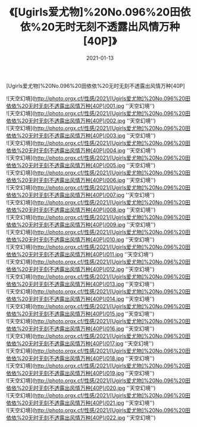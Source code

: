 ﻿---
layout: post
title: 《[Ugirls爱尤物]%20No.096%20田依依%20无时无刻不透露出风情万种[40P]》
date: 2021-01-13
img: http://photo.orgx.cf/性感/2021/[Ugirls爱尤物]%20No.096%20田依依%20无时无刻不透露出风情万种[40P]/000.jpg
tags: [美女,性感,泳衣]
---

[Ugirls爱尤物]%20No.096%20田依依%20无时无刻不透露出风情万种[40P]



![天空幻境](http://photo.orgx.cf/性感/2021/[Ugirls爱尤物]%20No.096%20田依依%20无时无刻不透露出风情万种[40P]/001.jpg ''天空幻境'')<br>
![天空幻境](http://photo.orgx.cf/性感/2021/[Ugirls爱尤物]%20No.096%20田依依%20无时无刻不透露出风情万种[40P]/002.jpg ''天空幻境'')<br>
![天空幻境](http://photo.orgx.cf/性感/2021/[Ugirls爱尤物]%20No.096%20田依依%20无时无刻不透露出风情万种[40P]/003.jpg ''天空幻境'')<br>
![天空幻境](http://photo.orgx.cf/性感/2021/[Ugirls爱尤物]%20No.096%20田依依%20无时无刻不透露出风情万种[40P]/004.jpg ''天空幻境'')<br>
![天空幻境](http://photo.orgx.cf/性感/2021/[Ugirls爱尤物]%20No.096%20田依依%20无时无刻不透露出风情万种[40P]/005.jpg ''天空幻境'')<br>
![天空幻境](http://photo.orgx.cf/性感/2021/[Ugirls爱尤物]%20No.096%20田依依%20无时无刻不透露出风情万种[40P]/006.jpg ''天空幻境'')<br>
![天空幻境](http://photo.orgx.cf/性感/2021/[Ugirls爱尤物]%20No.096%20田依依%20无时无刻不透露出风情万种[40P]/007.jpg ''天空幻境'')<br>
![天空幻境](http://photo.orgx.cf/性感/2021/[Ugirls爱尤物]%20No.096%20田依依%20无时无刻不透露出风情万种[40P]/008.jpg ''天空幻境'')<br>
![天空幻境](http://photo.orgx.cf/性感/2021/[Ugirls爱尤物]%20No.096%20田依依%20无时无刻不透露出风情万种[40P]/009.jpg ''天空幻境'')<br>
![天空幻境](http://photo.orgx.cf/性感/2021/[Ugirls爱尤物]%20No.096%20田依依%20无时无刻不透露出风情万种[40P]/010.jpg ''天空幻境'')<br>
![天空幻境](http://photo.orgx.cf/性感/2021/[Ugirls爱尤物]%20No.096%20田依依%20无时无刻不透露出风情万种[40P]/011.jpg ''天空幻境'')<br>
![天空幻境](http://photo.orgx.cf/性感/2021/[Ugirls爱尤物]%20No.096%20田依依%20无时无刻不透露出风情万种[40P]/012.jpg ''天空幻境'')<br>
![天空幻境](http://photo.orgx.cf/性感/2021/[Ugirls爱尤物]%20No.096%20田依依%20无时无刻不透露出风情万种[40P]/013.jpg ''天空幻境'')<br>
![天空幻境](http://photo.orgx.cf/性感/2021/[Ugirls爱尤物]%20No.096%20田依依%20无时无刻不透露出风情万种[40P]/014.jpg ''天空幻境'')<br>
![天空幻境](http://photo.orgx.cf/性感/2021/[Ugirls爱尤物]%20No.096%20田依依%20无时无刻不透露出风情万种[40P]/015.jpg ''天空幻境'')<br>
![天空幻境](http://photo.orgx.cf/性感/2021/[Ugirls爱尤物]%20No.096%20田依依%20无时无刻不透露出风情万种[40P]/016.jpg ''天空幻境'')<br>
![天空幻境](http://photo.orgx.cf/性感/2021/[Ugirls爱尤物]%20No.096%20田依依%20无时无刻不透露出风情万种[40P]/017.jpg ''天空幻境'')<br>
![天空幻境](http://photo.orgx.cf/性感/2021/[Ugirls爱尤物]%20No.096%20田依依%20无时无刻不透露出风情万种[40P]/018.jpg ''天空幻境'')<br>
![天空幻境](http://photo.orgx.cf/性感/2021/[Ugirls爱尤物]%20No.096%20田依依%20无时无刻不透露出风情万种[40P]/019.jpg ''天空幻境'')<br>
![天空幻境](http://photo.orgx.cf/性感/2021/[Ugirls爱尤物]%20No.096%20田依依%20无时无刻不透露出风情万种[40P]/020.jpg ''天空幻境'')<br>
![天空幻境](http://photo.orgx.cf/性感/2021/[Ugirls爱尤物]%20No.096%20田依依%20无时无刻不透露出风情万种[40P]/021.jpg ''天空幻境'')<br>
![天空幻境](http://photo.orgx.cf/性感/2021/[Ugirls爱尤物]%20No.096%20田依依%20无时无刻不透露出风情万种[40P]/022.jpg ''天空幻境'')<br>